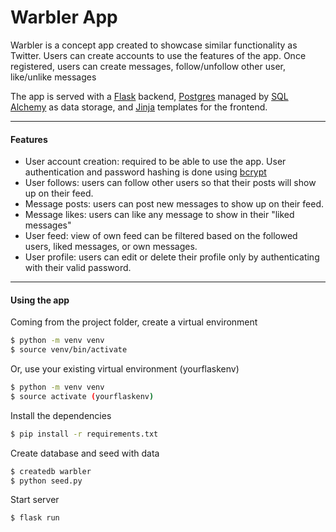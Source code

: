 # Warbler App

Warbler is a concept app created to showcase similar functionality as Twitter. Users can create accounts to use the features of the app. Once registered, users can create messages, follow/unfollow other user, like/unlike messages

The app is served with a [Flask](http://http://flask.pocoo.org/) backend, [Postgres](https://www.postgresql.org/) managed by [SQL Alchemy](https://www.sqlalchemy.org/) as data storage, and [Jinja](http://http://jinja.pocoo.org/) templates for the frontend.
___
#### Features
 - User account creation: required to be able to use the app. User authentication and password hashing is done using [bcrypt](https://flask-bcrypt.readthedocs.io/en/latest/)
 - User follows: users can follow other users so that their posts will show up on their feed.
 - Message posts: users can post new messages to show up on their feed.
 - Message likes: users can like any message to show in their "liked messages"
 - User feed: view of own feed can be filtered based on the followed users, liked messages, or own messages.
 - User profile: users can edit or delete their profile only by authenticating with their valid password.

___
#### Using the app
Coming from the project folder, create a virtual environment

```sh
$ python -m venv venv
$ source venv/bin/activate
```
Or, use your existing virtual environment (yourflaskenv)
```sh
$ python -m venv venv
$ source activate (yourflaskenv)
```
Install the dependencies
```sh
$ pip install -r requirements.txt
```
Create database and seed with data
```sh
$ createdb warbler
$ python seed.py
```
Start server
```sh
$ flask run
```

